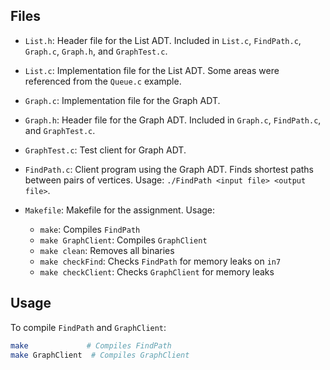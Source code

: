 ## Files

- `List.h`: Header file for the List ADT. Included in `List.c`, `FindPath.c`, `Graph.c`, `Graph.h`, and `GraphTest.c`. 

- `List.c`: Implementation file for the List ADT. Some areas were referenced from the `Queue.c` example.

- `Graph.c`: Implementation file for the Graph ADT. 

- `Graph.h`: Header file for the Graph ADT. Included in `Graph.c`, `FindPath.c`, and `GraphTest.c`.

- `GraphTest.c`: Test client for Graph ADT. 

- `FindPath.c`: Client program using the Graph ADT. Finds shortest paths between pairs of vertices. Usage: `./FindPath <input file> <output file>`.

- `Makefile`: Makefile for the assignment. Usage:
  - `make`: Compiles `FindPath`
  - `make GraphClient`: Compiles `GraphClient`
  - `make clean`: Removes all binaries
  - `make checkFind`: Checks `FindPath` for memory leaks on `in7`
  - `make checkClient`: Checks `GraphClient` for memory leaks

## Usage

To compile `FindPath` and `GraphClient`:

```bash
make             # Compiles FindPath
make GraphClient  # Compiles GraphClient
